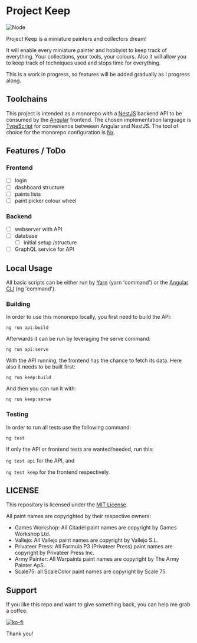# Project Keep

![Node](https://github.com/hueftl/keep/workflows/Node%2013/badge.svg)

Project Keep is a miniature painters and collectors dream!

It will enable every miniature painter and hobbyist to keep track of everything. Your collections, your tools, your
colours. Also it will allow you to keep track of techniques used and stops time for everything.

This is a work in progress, so features will be added gradually as I progress along.

## Toolchains

This project is intended as a monorepo with a [NestJS](https://nestjs.com/) backend API to be consumed by the
[Angular](https://angular.io/) frontend. The chosen implementation language is
[TypeScript](https://www.typescriptlang.org/) for convenience betweeen Angular and NestJS. The tool of choice for the
monorepo configuration is [Nx](https://nx.dev/angular).

## Features / ToDo

### Frontend

- [ ] login
- [ ] dashboard structure
- [ ] paints lists
- [ ] paint picker colour wheel

### Backend

- [ ] webserver with API
- [ ] database
  - [ ] initial setup /structure
- [ ] GraphQL service for API

## Local Usage

All basic scripts can be either run by [Yarn](https://yarnpkg.com/) (yarn 'command') or the [Angular CLI](https://angular.io/cli) (ng 'command').

### Building

In order to use this monorepo locally, you first need to build the APi:

`ng run api:build`

Afterwards it can be run by leveraging the serve command:

`ng run api:serve`

With the API running, the frontend has the chance to fetch its data. Here also it needs to be built first:

`ng run keep:build`

And then you can run it with:

`ng run keep:serve`

### Testing

In order to run all tests use the following command:

`ng test`

If only the API or frontend tests are wanted/needed, run this:

`ng test api` for the API, and

`ng test keep` for the frontend respectively.

## LICENSE

This repository is licensed under the [MIT License](https://choosealicense.com/licenses/mit/).

All paint names are copyrighted by their respective owners:

- Games Workshop: All Citadel paint names are copyright by Games Workshop Ltd.
- Vallejo: All Vallejo paint names are copyright by Vallejo S.L.
- Privateer Press: All Formula P3 (Privateer Press) paint names are copyright by Privateer Press Inc.
- Army Painter: All Warpaints paint names are copyright by The Army Painter ApS.
- Scale75: all ScaleColor paint names are copyright by Scale 75.

## Support

If you like this repo and want to give something back, you can help me grab a coffee:

[![ko-fi](https://www.ko-fi.com/img/githubbutton_sm.svg)](https://ko-fi.com/B0B11826R)

Thank you!
